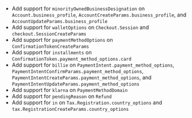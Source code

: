 * Add support for `minorityOwnedBusinessDesignation` on `Account.business_profile`, `AccountCreateParams.business_profile`, and `AccountUpdateParams.business_profile`
* Add support for `walletOptions` on `Checkout.Session` and `checkout.SessionCreateParams`
* Add support for `paymentMethodOptions` on `ConfirmationTokenCreateParams`
* Add support for `installments` on `ConfirmationToken.payment_method_options.card`
* Add support for `billie` on `PaymentIntent.payment_method_options`, `PaymentIntentConfirmParams.payment_method_options`, `PaymentIntentCreateParams.payment_method_options`, and `PaymentIntentUpdateParams.payment_method_options`
* Add support for `klarna` on `PaymentMethodDomain`
* Add support for `pendingReason` on `Refund`
* Add support for `in` on `Tax.Registration.country_options` and `tax.RegistrationCreateParams.country_options`